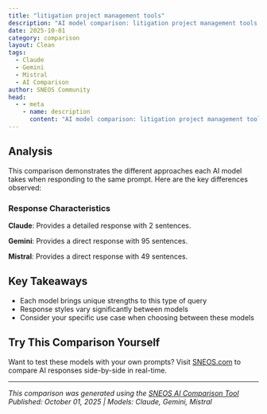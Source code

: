```yaml
---
title: "litigation project management tools"
description: "AI model comparison: litigation project management tools..."
date: 2025-10-01
category: comparison
layout: Clean
tags:
  - Claude
  - Gemini
  - Mistral
  - AI Comparison
author: SNEOS Community
head:
  - - meta
    - name: description
      content: "AI model comparison: litigation project management tools..."
---
```


<ChatComparison
  title="litigation project management tools"
  prompt="litigation project management tools"
  :responses='{
    "Claude": "Here are the key litigation project management tools and platforms used by legal teams:\n\n## **Dedicated Legal Project Management Software**\n\n**LexisNexis CounselLink**\n- Matter management and budgeting\n- Invoice review and approval workflows\n- Reporting and analytics\n- Vendor management\n\n**Thomson Reuters Legal Tracker**\n- Matter lifecycle management\n- Budget tracking and forecasting\n- Invoice management\n- Performance analytics\n\n**Mitratech TeamConnect**\n- Enterprise legal management\n- Matter management and reporting\n- Budget and spend management\n- Legal hold and eDiscovery integration\n\n## **Case Management Platforms**\n\n**Clio**\n- Time tracking and billing\n- Document management\n- Client communication tools\n- Calendar and task management\n\n**MyCase**\n- Case timeline management\n- Document sharing\n- Client portal\n- Billing and payments\n\n**PracticePanther**\n- Matter management\n- Time tracking\n- Document automation\n- Client intake workflows\n\n## **General Project Management Tools (Adapted for Legal)**\n\n**Microsoft Project**\n- Gantt charts for case timelines\n- Resource allocation\n- Critical path analysis\n- Integration with Office 365\n\n**Asana**\n- Task and deadline tracking\n- Team collaboration\n- Custom fields for legal matters\n- Reporting dashboards\n\n**Monday.com**\n- Customizable workflows\n- Timeline and calendar views\n- Automation features\n- Client communication tracking\n\n## **Key Features to Look For**\n\n- **Document management** and version control\n- **Deadline tracking** and court calendar integration\n- **Budget monitoring** and cost forecasting\n- **Time tracking** and billing capabilities\n- **Collaboration tools** for legal teams\n- **Reporting and analytics**\n- **Security and compliance** features\n- **Integration** with legal research and eDiscovery tools\n\nWould you like me to elaborate on any specific tool or discuss implementation considerations?",
    "Gemini": "Litigation project management tools help legal teams organize, track, and manage all aspects of a case, from initial intake to final judgment. These tools improve efficiency, collaboration, and communication, ultimately leading to better outcomes. Here\u0027s a breakdown of different types of tools and what to consider:\n\n**I. Core Functionality and Categories:**\n\n*   **Case Management Systems (CMS):** These are the most comprehensive, often acting as a central hub for everything related to a case. Key features include:\n    *   **Document Management:** Secure storage, organization, search, and version control of all case-related documents (pleadings, discovery, evidence, correspondence, etc.).\n    *   **Contact Management:** Centralized database for clients, opposing counsel, witnesses, experts, and other relevant contacts.\n    *   **Calendar and Deadline Management:** Automated reminders for important dates, deadlines, court appearances, and tasks.\n    *   **Task Management:** Assigning, tracking, and managing tasks among team members.\n    *   **Time Tracking and Billing:** Recording billable hours, generating invoices, and managing expenses.\n    *   **Reporting:** Generating reports on case status, team performance, and budget.\n    *   **Communication Tracking:** Logs of phone calls, emails, and other communications.\n    *   **Conflict Checking:** Preventing conflicts of interest by checking against existing clients and cases.\n*   **E-Discovery Platforms:** Focused on managing the electronic discovery process. Key features include:\n    *   **Data Collection and Processing:** Gathering and processing electronic data from various sources (email servers, hard drives, cloud storage).\n    *   **Data Filtering and Culling:** Reducing the volume of data by filtering out irrelevant information based on keywords, date ranges, and other criteria.\n    *   **Document Review:** Providing a platform for attorneys and paralegals to review and code documents.\n    *   **Redaction:** Securely redacting confidential information from documents.\n    *   **Production:** Preparing and producing documents in a standardized format for opposing counsel.\n    *   **Analytics:** Providing insights into the data through keyword analysis, concept searching, and other analytical tools.\n*   **Trial Presentation Software:** Used to create compelling presentations for trial. Key features include:\n    *   **Multimedia Integration:** Incorporating documents, images, videos, and audio recordings into presentations.\n    *   **Annotation and Highlighting:** Marking up exhibits during trial.\n    *   **Real-time Editing:** Making changes to the presentation on the fly.\n    *   **Evidence Management:** Tracking and organizing evidence used in the presentation.\n*   **Communication and Collaboration Tools:** General-purpose tools adapted for legal teams. Key features include:\n    *   **Secure Messaging:** Encrypted messaging for confidential communication.\n    *   **Video Conferencing:** Conducting remote meetings and depositions.\n    *   **Shared Document Editing:** Collaborating on documents in real-time.\n    *   **Project Management Features:** Basic task management, calendaring, and file sharing.\n\n**II. Popular Tools (Examples - market is constantly evolving):**\n\n*   **Comprehensive Case Management:**\n    *   **Clio Manage:** Widely used cloud-based platform offering a full suite of features, including document management, time tracking, billing, and CRM.\n    *   **MyCase:** Another popular cloud-based option with a focus on ease of use and affordability.\n    *   **PracticePanther:**  Cloud-based and known for its focus on automating workflows.\n    *   **AbacusLaw:**  A more established, desktop-based option with a long history in the legal market.  Offers cloud options as well.\n    *   **CosmoLex:** Cloud-based, emphasis on accounting and compliance (trust accounting).\n    *   **Filevine:**  Cloud-based, robust workflow automation features, often used in personal injury and mass tort cases.\n\n*   **E-Discovery:**\n    *   **Relativity:**  A leading e-discovery platform known for its advanced analytics and document review capabilities. Often for larger cases.\n    *   **Everlaw:**  Cloud-based e-discovery platform known for its speed and ease of use.\n    *   **DISCO:** Cloud-native e-discovery platform with a focus on artificial intelligence and automation.\n    *   **Logikcull:**  Cloud-based, designed for smaller to medium-sized cases; self-service discovery.\n    *   **Nuix Discover:**  Powerful processing and analysis capabilities.\n    *   **Brainspace (acquired by Reveal):**  Leading AI-powered platform for advanced analytics.\n\n*   **Trial Presentation:**\n    *   **TrialDirector:**  Industry-standard for trial presentation.\n    *   **TrialPad (iPad):**  Mobile option for presenting evidence on an iPad.\n    *   **OnCue:** Offers features for trial presentation, deposition designation management, and evidence organization.\n    *   **Exhibitat:** A web based trial presentation tool.\n\n*   **Communication \u0026 Collaboration:**\n    *   **Microsoft Teams:**  Widely used platform for team communication and collaboration.\n    *   **Slack:**  Popular messaging app for team communication.\n    *   **Zoom:**  For video conferencing and webinars.\n    *   **ShareFile (by Citrix):** Secure file sharing platform with features for legal professionals.\n\n**III. Factors to Consider When Choosing a Tool:**\n\n*   **Practice Area:**  Some tools are better suited for specific practice areas (e.g., personal injury, family law).\n*   **Case Size and Complexity:**  Larger and more complex cases require more robust tools with advanced features.\n*   **Budget:**  Pricing varies widely, from free or low-cost options to enterprise-level solutions.\n*   **Team Size and Structure:**  Consider the number of users and how the tool will be used by different team members.\n*   **Integration with Existing Systems:**  Ensure the tool integrates with your existing software (e.g., accounting software, document management systems).\n*   **Ease of Use:**  Choose a tool that is intuitive and easy to learn for all team members.\n*   **Security and Compliance:**  Ensure the tool meets industry standards for security and data privacy (e.g., HIPAA, GDPR).\n*   **Mobile Accessibility:**  Consider whether you need a tool that can be accessed from mobile devices.\n*   **Customer Support:**  Look for a vendor that provides reliable customer support and training.\n*   **Cloud-Based vs. On-Premise:** Cloud-based solutions offer greater accessibility and scalability, while on-premise solutions provide more control over data storage.  Most legal software is now cloud-based.\n*   **Scalability:**  Can the tool grow with your firm as your needs change?\n\n**IV. Key Questions to Ask Vendors:**\n\n*   **What are the key features and benefits of your product?**\n*   **What is your pricing structure?**\n*   **Do you offer a free trial or demo?**\n*   **What security measures do you have in place?**\n*   **How does your product integrate with other systems?**\n*   **What type of customer support do you offer?**\n*   **What training is available?**\n*   **What is your data retention policy?**\n*   **Can I easily export my data if I decide to switch to another product?**\n*   **Are you SOC 2 compliant?** (Important for security)\n\n**V.  Best Practices for Implementation:**\n\n*   **Start with a Pilot Project:**  Test the tool on a small case before rolling it out to the entire firm.\n*   **Provide Adequate Training:**  Ensure all team members are properly trained on how to use the tool.\n*   **Develop Standardized Workflows:**  Establish clear processes for using the tool to ensure consistency and efficiency.\n*   **Regularly Review and Update Your System:**  Stay up-to-date on new features and updates, and adjust your workflows as needed.\n*   **Data Security is Paramount:** Implement strong security protocols to protect client data.\n*   **Get User Feedback:**  Regularly solicit feedback from team members to identify areas for improvement.\n\nChoosing the right litigation project management tools can significantly improve your firm\u0027s efficiency, productivity, and profitability. Thoroughly evaluate your needs, research available options, and carefully consider the factors outlined above to make an informed decision.  Consider attending legal tech conferences and reading legal technology blogs to stay up to date with the latest developments. Good luck!\n",
    "Mistral": "Litigation project management tools are essential for legal professionals to efficiently manage cases, track deadlines, collaborate with team members, and ensure compliance with legal procedures. Here are some popular tools and software solutions that can help with litigation project management:\n\n### 1. **Case Management Software**\n   - **Clio**: A comprehensive legal practice management software that includes case management, time tracking, billing, and client communication tools.\n   - **MyCase**: Offers case management, document management, and client communication features.\n   - **PracticePanther**: Provides case management, time tracking, billing, and document management.\n\n### 2. **Document Management Systems**\n   - **iManage**: A robust document management system designed specifically for legal professionals.\n   - **NetDocuments**: Offers secure document management and collaboration tools.\n   - **Worldox**: Provides document management and email management solutions.\n\n### 3. **E-Discovery Tools**\n   - **Relativity**: A comprehensive e-discovery platform that helps manage and review large volumes of data.\n   - **Logikcull**: An automated e-discovery tool that simplifies the process of collecting, reviewing, and producing documents.\n   - **Everlaw**: Offers e-discovery and litigation support tools, including document review and analytics.\n\n### 4. **Task and Project Management Tools**\n   - **Trello**: A visual project management tool that uses boards, lists, and cards to organize tasks and deadlines.\n   - **Asana**: Provides task management, project tracking, and team collaboration features.\n   - **Monday.com**: Offers customizable workflows, task management, and team collaboration tools.\n\n### 5. **Time Tracking and Billing Software**\n   - **TimeSolv**: Provides time tracking, billing, and expense management features.\n   - **Bill4Time**: Offers time tracking, billing, and client management tools.\n   - **Toggl**: A simple time tracking tool that integrates with various project management platforms.\n\n### 6. **Legal Research Tools**\n   - **Westlaw**: A comprehensive legal research platform that provides access to case law, statutes, and legal analysis.\n   - **LexisNexis**: Offers legal research, news, and business information.\n   - **Bloomberg Law**: Provides legal research, news, and analytics.\n\n### 7. **Communication and Collaboration Tools**\n   - **Slack**: A team communication platform that integrates with various project management tools.\n   - **Microsoft Teams**: Offers chat, video conferencing, and file sharing features.\n   - **Zoom**: A video conferencing tool that can be used for client meetings, depositions, and team collaboration.\n\n### 8. **Calendar and Deadline Management**\n   - **LawToolBox**: Integrates with various case management systems to provide automated deadline calculations and reminders.\n   - **Deadlines.com**: Offers deadline calculation and management tools.\n   - **Google Calendar**: A simple and widely used calendar tool that can be integrated with other project management tools.\n\n### 9. **Client Relationship Management (CRM) Tools**\n   - **Salesforce**: A powerful CRM tool that can be customized for legal practices.\n   - **HubSpot**: Offers CRM, marketing, and sales tools.\n   - **Zoho CRM**: Provides CRM, project management, and collaboration features.\n\n### 10. **Legal Hold and Preservation Tools**\n   - **Zapproved**: Offers legal hold and data preservation tools.\n   - **Exterro**: Provides legal hold, data preservation, and e-discovery management solutions.\n\n### 11. **Analytics and Reporting Tools**\n   - **Tableau**: A data visualization tool that can be used to analyze case data and generate reports.\n   - **Power BI**: A business analytics tool that provides data visualization and reporting features.\n\n### 12. **Security and Compliance Tools**\n   - **Varonis**: Offers data security and compliance tools.\n   - **Proofpoint**: Provides email security, data loss prevention, and compliance solutions.\n\nBy leveraging these tools, legal professionals can streamline their workflows, improve efficiency, and ensure that all aspects of litigation are managed effectively."
  }'
  published-date="21:17"
/>

## Analysis

This comparison demonstrates the different approaches each AI model takes when responding to the same prompt. Here are the key differences observed:

### Response Characteristics

**Claude**: Provides a detailed response with 2 sentences. 

**Gemini**: Provides a direct response with 95 sentences. 

**Mistral**: Provides a direct response with 49 sentences. 

## Key Takeaways

- Each model brings unique strengths to this type of query
- Response styles vary significantly between models
- Consider your specific use case when choosing between these models

## Try This Comparison Yourself

Want to test these models with your own prompts? Visit [SNEOS.com](https://sneos.com) to compare AI responses side-by-side in real-time.

---

*This comparison was generated using the [SNEOS AI Comparison Tool](https://sneos.com)*
*Published: October 01, 2025 | Models: Claude, Gemini, Mistral*

